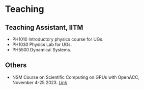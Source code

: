 # Teaching



## Teaching Assistant, IITM

<ul>
<li> PH1010 Introductory physics course for UGs. </li>
<li> PH1030 Physics Lab for UGs.</li>
<li> PH5500 Dynamical Systems.</li>
</ul>

## Others

<ul>
<li> NSM Course on Scientific Computing on GPUs with OpenACC, November 4-25 2023. <a href="http://www.cse.iitm.ac.in/~rupesh/events/openacc23/">Link</a> </li>
</ul>
